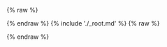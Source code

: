 ---
---

{% raw %}
<style>
miso-related-questions ul {
  list-style: none;
  padding: 0 !important;
  margin: 0 !important;
}
miso-related-questions [data-role="item"] {
  padding: 0.5em !important;
  margin: 0 !important;
  cursor: pointer;
  border-radius: 0.5em;
}
miso-related-questions [data-role="item"]:hover {
  color: var(--color-primary);
  background-color: var(--color-primary-l7);
}
</style>
{% endraw %}
{% include './_root.md' %}
{% raw %}
<script>
const misocmd = window.misocmd || (window.misocmd = []);
misocmd.push(async () => {
  MisoClient.plugins.use('std:ui');
  const client = new MisoClient({
    apiKey: '...',
    apiHost: 'http://localhost:9901/api',
  });
  const workflow = client.ui.explore;
  workflow.useApi({
    product_id: 'aaa',
  });
  workflow.useLink(false);
  workflow.on('select', ({ question }) => {
    workflow.trackers.related_questions.click([question.text]);
    alert(`You selected: ${question.text}`);
  });
  workflow.on('query', ({ q }) => {
    alert(`Your input: ${q}`);
  });
  workflow.start();
});
</script>
{% endraw %}

